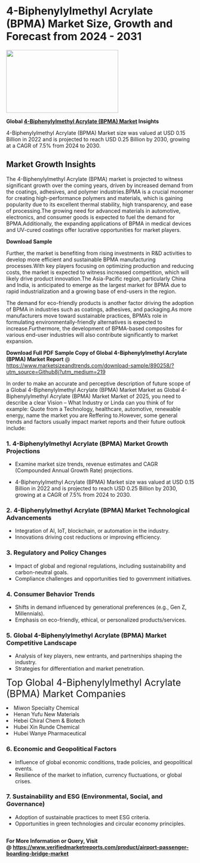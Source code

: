 <H1>4-Biphenylylmethyl Acrylate (BPMA) Market Size, Growth and Forecast from 2024 - 2031</H1><img class="aligncenter size-medium wp-image-584254" src="https://thirdeyenews.in/wp-content/uploads/2024/09/Global-Market-Research-300x168.jpeg" alt="" width="300" height="168" /><p><strong>Global&nbsp;<a href="https://www.marketsizeandtrends.com/download-sample/890258/?utm_source=Github8j?utm_medium=219">4-Biphenylylmethyl Acrylate (BPMA) Market</a> Insights</strong></p><p>4-Biphenylylmethyl Acrylate (BPMA) Market size was valued at USD 0.15 Billion in 2022 and is projected to reach USD 0.25 Billion by 2030, growing at a CAGR of 7.5% from 2024 to 2030.</p><p><h2>Market Growth Insights</h2> <p>The 4-Biphenylylmethyl Acrylate (BPMA) market is projected to witness significant growth over the coming years, driven by increased demand from the coatings, adhesives, and polymer industries.BPMA is a crucial monomer for creating high-performance polymers and materials, which is gaining popularity due to its excellent thermal stability, high transparency, and ease of processing.The growing need for advanced materials in automotive, electronics, and consumer goods is expected to fuel the demand for BPMA.Additionally, the expanding applications of BPMA in medical devices and UV-cured coatings offer lucrative opportunities for market players.</p> <p><strong>Download Sample</strong></p> <p>Further, the market is benefiting from rising investments in R&D activities to develop more efficient and sustainable BPMA manufacturing processes.With key players focusing on optimizing production and reducing costs, the market is expected to witness increased competition, which will likely drive product innovation.The Asia-Pacific region, particularly China and India, is anticipated to emerge as the largest market for BPMA due to rapid industrialization and a growing base of end-users in the region.</p> <p>The demand for eco-friendly products is another factor driving the adoption of BPMA in industries such as coatings, adhesives, and packaging.As more manufacturers move toward sustainable practices, BPMA’s role in formulating environmentally-friendly alternatives is expected to increase.Furthermore, the development of BPMA-based composites for various end-user industries will also contribute significantly to market expansion.</p> <p><span class=""><strong>Download Full PDF Sample Copy of Global 4-Biphenylylmethyl Acrylate (BPMA) Market Report</strong> @ <a href="https://www.marketsizeandtrends.com/download-sample/890258/?utm_source=Github8j?utm_medium=219" target="_blank">https://www.marketsizeandtrends.com/download-sample/890258/?utm_source=Github8j?utm_medium=219</a></span></p><p>In order to make an accurate and perceptive description of future scope of a Global&nbsp;4-Biphenylylmethyl Acrylate (BPMA) Market Market as Global&nbsp;4-Biphenylylmethyl Acrylate (BPMA) Market Market of 2025, you need to describe a clear Vision &ndash; What Industry or Linda can you think of for example: Quote from a Technology, healthcare, automotive, renewable energy, name the market you are Reffering to.However, some general trends and factors usually impact market reports and their future outlook include:</p><h3>1.&nbsp;<strong>4-Biphenylylmethyl Acrylate (BPMA) Market Growth Projections</strong></h3><ul><li>Examine market size trends, revenue estimates and CAGR (Compounded Annual Growth Rate) projections.</li><li><p>4-Biphenylylmethyl Acrylate (BPMA) Market size was valued at USD 0.15 Billion in 2022 and is projected to reach USD 0.25 Billion by 2030, growing at a CAGR of 7.5% from 2024 to 2030.</p></li></ul><h3>2.&nbsp;<strong>4-Biphenylylmethyl Acrylate (BPMA) Market Technological Advancements</strong></h3><ul><li>Integration of AI, IoT, blockchain, or automation in the industry.</li><li>Innovations driving cost reductions or improving efficiency.</li></ul><h3>3.&nbsp;<strong>Regulatory and Policy Changes</strong></h3><ul><li>Impact of global and regional regulations, including sustainability and carbon-neutral goals.</li><li>Compliance challenges and opportunities tied to government initiatives.</li></ul><h3>4.&nbsp;<strong>Consumer Behavior Trends</strong></h3><ul><li>Shifts in demand influenced by generational preferences (e.g., Gen Z, Millennials).</li><li>Emphasis on eco-friendly, ethical, or personalized products/services.</li></ul><h3>5.&nbsp;<strong>Global 4-Biphenylylmethyl Acrylate (BPMA) Market Competitive Landscape</strong></h3><ul><li>Analysis of key players, new entrants, and partnerships shaping the industry.</li><li>Strategies for differentiation and market penetration.</li></ul><p data-pm-slice="1 1 []"><span style="color: inherit; font-family: inherit; font-size: 25px;">Top Global 4-Biphenylylmethyl Acrylate (BPMA) Market Companies</span></p><div class="" data-test-id=""><p><li>Miwon Specialty Chemical</li><li> Henan Yufu New Materials</li><li> Hebei Chiral Chem & Biotech</li><li> Hubei Xin Runde Chemical</li><li> Hubei Wanye Pharmaceutical</li></p></div><h3>6.&nbsp;<strong>Economic and Geopolitical Factors</strong></h3><ul><li>Influence of global economic conditions, trade policies, and geopolitical events.</li><li>Resilience of the market to inflation, currency fluctuations, or global crises.</li></ul><h3>7.&nbsp;<strong>Sustainability and ESG (Environmental, Social, and Governance)</strong></h3><ul><li>Adoption of sustainable practices to meet ESG criteria.</li><li>Opportunities in green technologies and circular economy principles.</li></ul><h2><strong style="font-size: 14px;">For More Information or Query, Visit @&nbsp;</strong><a style="background-color: #ffffff; font-size: 14px;" href="https://www.marketsizeandtrends.com/report/4-biphenylylmethyl-acrylate-bpma-market/" target="_blank">https://www.verifiedmarketreports.com/product/airport-passenger-boarding-bridge-market</a></h2>